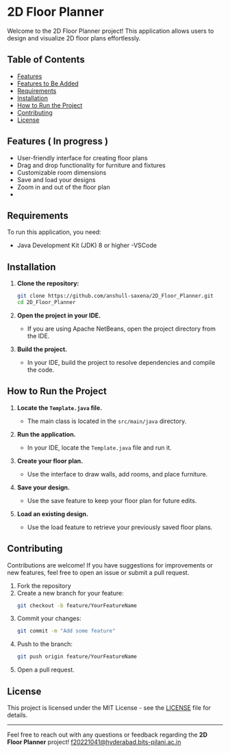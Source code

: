 
# 2D Floor Planner

Welcome to the 2D Floor Planner project! This application allows users to design and visualize 2D floor plans effortlessly.

## Table of Contents

- [Features](#features)
- [Features to Be Added](#features-to-be-added)
- [Requirements](#requirements)
- [Installation](#installation)
- [How to Run the Project](#how-to-run-the-project)
- [Contributing](#contributing)
- [License](#license)

## Features ( In progress )

- User-friendly interface for creating floor plans
- Drag and drop functionality for furniture and fixtures
- Customizable room dimensions
- Save and load your designs
- Zoom in and out of the floor plan
- 
## Requirements

To run this application, you need:

- Java Development Kit (JDK) 8 or higher
-VSCode

## Installation

1. **Clone the repository:**
   ```bash
   git clone https://github.com/anshull-saxena/2D_Floor_Planner.git
   cd 2D_Floor_Planner
   ```

2. **Open the project in your IDE.**
   - If you are using Apache NetBeans, open the project directory from the IDE.

3. **Build the project.**
   - In your IDE, build the project to resolve dependencies and compile the code.

## How to Run the Project

1. **Locate the `Template.java` file.**
   - The main class is located in the `src/main/java` directory.

2. **Run the application.**
   - In your IDE, locate the `Template.java` file and run it.

3. **Create your floor plan.**
   - Use the interface to draw walls, add rooms, and place furniture.

4. **Save your design.**
   - Use the save feature to keep your floor plan for future edits.

5. **Load an existing design.**
   - Use the load feature to retrieve your previously saved floor plans.

## Contributing

Contributions are welcome! If you have suggestions for improvements or new features, feel free to open an issue or submit a pull request.

1. Fork the repository
2. Create a new branch for your feature:
   ```bash
   git checkout -b feature/YourFeatureName
   ```
3. Commit your changes:
   ```bash
   git commit -m "Add some feature"
   ```
4. Push to the branch:
   ```bash
   git push origin feature/YourFeatureName
   ```
5. Open a pull request.

## License

This project is licensed under the MIT License - see the [LICENSE](LICENSE) file for details.

---

Feel free to reach out with any questions or feedback regarding the **2D Floor Planner** project!
f20221041@hyderabad.bits-pilani.ac.in
